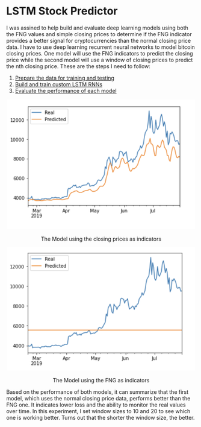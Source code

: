 # LSTM Stock Predictor

I was assined to help build and evaluate deep learning models using both the FNG values and simple closing prices to determine if the FNG indicator provides a better signal for cryptocurrencies than the normal closing price data. I have to use deep learning recurrent neural networks to model bitcoin closing prices. One model will use the FNG indicators to predict the closing price while the second model will use a window of closing prices to predict the nth closing price. These are the steps I need to follow:
1. [Prepare the data for training and testing](#prepare-the-data-for-training-and-testing)
2. [Build and train custom LSTM RNNs](#build-and-train-custom-lstm-rnns)
3. [Evaluate the performance of each model](#evaluate-the-performance-of-each-model)


<p align="center">
<img src="https://github.com/padthai-sketch/Deep-Learning/blob/main/Images/closing.png" alt="drawing" width="500"/></p>
<p align="center">The Model using the closing prices as indicators</p>
<p align="center">
<img src="https://github.com/padthai-sketch/Deep-Learning/blob/main/Images/fng.png" alt="drawing" width="500"/></p>
<p align="center">The Model using the FNG as indicators</p>

Based on the performance of both models, it can summarize that the first model, which uses the normal closing price data, performs better than the FNG one. It indicates lower loss and the ability to monitor the real values over time. In this experiment, I set window sizes to 10 and 20 to see which one is working better. Turns out that the shorter the window size, the better.

